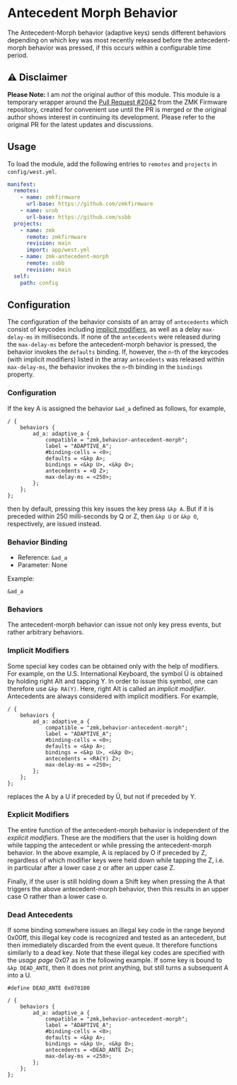 # Antecedent Morph Behavior

The Antecedent-Morph behavior (adaptive keys) sends different behaviors depending on which key was most recently released before the antecedent-morph behavior was pressed, if this occurs within a configurable time period.

## ⚠️ Disclaimer

**Please Note:** I am *not* the original author of this module. This module is a temporary wrapper around the [Pull Request #2042](https://github.com/zmkfirmware/zmk/pull/2042) from the ZMK Firmware repository, created for convenient use until the PR is merged or the original author shows interest in continuing its development. Please refer to the original PR for the latest updates and discussions.

## Usage

To load the module, add the following entries to `remotes` and `projects` in `config/west.yml`.

```yaml
manifest:
  remotes:
    - name: zmkfirmware
      url-base: https://github.com/zmkfirmware
    - name: urob
      url-base: https://github.com/ssbb
  projects:
    - name: zmk
      remote: zmkfirmware
      revision: main
      import: app/west.yml
    - name: zmk-antecedent-morph
      remote: ssbb
      revision: main
  self:
    path: config
```

## Configuration

The configuration of the behavior consists of an array of `antecedents` which consist of keycodes including [implicit modifiers](https://zmk.dev/docs/codes/modifiers), as well as a delay `max-delay-ms` in milliseconds. If none of the `antecedents` were released during the `max-delay-ms` before the antecedent-morph behavior is pressed, the behavior invokes the `defaults` binding. If, however, the `n`-th of the keycodes (with implicit modifiers) listed in the array `antecedents` was released within `max-delay-ms`, the behavior invokes the `n`-th binding in the `bindings` property.

### Configuration

If the key A is assigned the behavior `&ad_a` defined as follows, for example,

```dts
/ {
    behaviors {
        ad_a: adaptive_a {
            compatible = "zmk,behavior-antecedent-morph";
            label = "ADAPTIVE_A";
            #binding-cells = <0>;
			defaults = <&kp A>;
            bindings = <&kp U>, <&kp O>;
			antecedents = <Q Z>;
			max-delay-ms = <250>;
        };
    };
};
```

then by default, pressing this key issues the key press `&kp A`. But if it is preceded within 250 milli-seconds by Q or
Z, then `&kp U` or `&kp O`, respectively, are issued instead.

### Behavior Binding

- Reference: `&ad_a`
- Parameter: None

Example:

```dts
&ad_a
```

### Behaviors

The antecedent-morph behavior can issue not only key press events, but rather arbitrary behaviors.

### Implicit Modifiers

Some special key codes can be obtained only with the help of modifiers. For example, on the U.S. International Keyboard,
the symbol Ü is obtained by holding right Alt and tapping Y. In order to issue this symbol, one can therefore use `&kp
RA(Y)`. Here, right Alt is called an *implicit modifier*. Antecedents are always considered with implicit modifiers. For
example,

```dts
/ {
    behaviors {
        ad_a: adaptive_a {
            compatible = "zmk,behavior-antecedent-morph";
            label = "ADAPTIVE_A";
            #binding-cells = <0>;
			defaults = <&kp A>;
            bindings = <&kp U>, <&kp O>;
			antecedents = <RA(Y) Z>;
			max-delay-ms = <250>;
        };
    };
};
```

replaces the A by a U if preceded by Ü, but not if preceded by Y.

### Explicit Modifiers

The entire function of the antecedent-morph behavior is independent of the *explicit modifiers*. These are the modifiers
that the user is holding down while tapping the antecedent or while pressing the antecedent-morph behavior. In the above
example, A is replaced by O if preceded by Z, regardless of which modifier keys were held down while tapping the Z,
i.e. in particular after a lower case z or after an upper case Z.

Finally, if the user is still holding down a Shift key when pressing the A that triggers the above antecedent-morph
behavior, then this results in an upper case O rather than a lower case o.

### Dead Antecedents

If some binding somewhere issues an illegal key code in the range beyond 0x00ff, this illegal key code is recognized and
tested as an antecedent, but then immediately discarded from the event queue. It therefore functions similarly to a dead
key. Note that these illegal key codes are specified with the *usage page* 0x07 as in the following example. If some key
is bound to `&kp DEAD_ANTE`, then it does not print anything, but still turns a subsequent A into a U.

```dts
#define DEAD_ANTE 0x070100

/ {
    behaviors {
        ad_a: adaptive_a {
            compatible = "zmk,behavior-antecedent-morph";
            label = "ADAPTIVE_A";
            #binding-cells = <0>;
			defaults = <&kp A>;
            bindings = <&kp U>, <&kp O>;
			antecedents = <DEAD_ANTE Z>;
			max-delay-ms = <250>;
        };
    };
};
```
